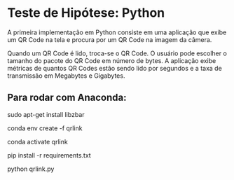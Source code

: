 # Teste de Hipótese: Python

A primeira implementação em Python consiste em uma aplicação que exibe um QR Code na tela e procura por um QR Code na imagem da câmera. 

Quando um QR Code é lido, troca-se o QR Code. O usuário pode escolher o tamanho do pacote do QR Code em número de bytes. A aplicação exibe métricas de quantos QR Codes estão sendo lido por segundos e a taxa de transmissão em Megabytes e Gigabytes.


## Para rodar com Anaconda:


sudo apt-get install libzbar

conda env create -f qrlink

conda activate qrlink

pip install -r requirements.txt

python qrlink.py
